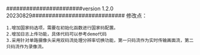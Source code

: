 #######################version 1.2.0 20230829############################
修改点：

    1.增加国家码选项，需要在初始化函数进行国家码配置。
	2.增加日志上传功能，具体代码可以参考demo代码
	3.采用针对单路摄像头采用双码流处理分辨率切换功能，第一只码流作为实时传输画面流，第二只码流作为录像流。
	